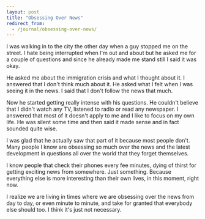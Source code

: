 ```yaml
---
layout: post
title: "Obsessing Over News"
redirect_from:
  - /journal/obsessing-over-news/
---
```


I was walking in to the city the other day when a guy stopped me on the street. I hate being interrupted when I'm out and about but he asked me for a couple of questions and since he already made me stand still I said it was okay.

He asked me about the immigration crisis and what I thought about it. I answered that I don't think much about it. He asked what I felt when I was seeing it in the news. I said that I don't follow the news that much.

Now he started getting really intense with his questions. He couldn't believe that I didn't watch any TV, listened to radio or read any newspaper. I answered that most of it doesn't apply to me and I like to focus on my own life. He was silent some time and then said it made sense and in fact sounded quite wise.

I was glad that he actually saw that part of it because most people don't. Many people I know are obsessing so much over the news and the latest development in questions all over the world that they forget themselves.

I know people that check their phones every fee minutes, dying of thirst for getting exciting news from somewhere. Just something. Because everything else is more interesting than their own lives, in this moment, right now.

I realize we are living in times where we are obsessing over the news from day to day, or even minute to minute, and take for granted that everybody else should too. I think it's just not necessary.
